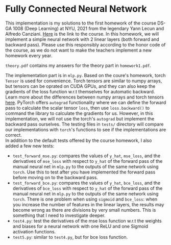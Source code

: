 # Fully Connected Neural Network
This implementation is my solutions to the first homework of the course DS-GA 1008 (Deep Learning) at NYU, 2021 from the legendary Yann Lecun and Alfredo Canziani. [Here](https://atcold.github.io/NYU-DLSP21/) is the link to the course. In this homework, we will implement a simple neural network with 2 linear layers (both forward and backward pass). Please use this responsibly according to the honor code of the course, as we do not want to make the teachers implement a new homework every year.

`theory.pdf` contains my answers for the theory part in `homework1.pdf`.

The implementation part is in `mlp.py`. Based on the coure's homework, torch `Tensor` is used for convenience. Torch tensors are similar to numpy arrays, but tensors can be oprated on CUDA GPUs, and they can also keep the gradients of the loss function w.r.t themselves for automatic backward. Learn more about the differences between numpy arrays and torch tensors [here](https://medium.com/@ashish.iitr2015/comparison-between-pytorch-tensor-and-numpy-array-de41e389c213). PyTorch offers `autograd` functionality where we can define the forward pass to calculate the scalar tensor `loss`, then use `loss.backward()` to command the library to calculate the gradients for us. However, in this implementation, we will not use the torch's `autograd` but implement the backward pass ourselves. The testing files in `tests/` directory will compare our implementations with `torch`'s functions to see if the implementations are correct.  
In addition to the default tests offered by the course homework, I also added a few new tests:
- `test_forward_mse.py`: compares the values of `y_hat`, `mse_loss`, and the derivatives of `mse_loss` with respect to `y_hat` of the forward pass of the manual neural net in `mlp.py` to the outputs of the same network using `torch`. Use this to test after you have implemented the forward pass before moving on to the backward pass.
- `test_forward_bce.py`: compares the values of `y_hat`, `bce_loss`, and the derivatives of `bce_loss` with respect to `y_hat` of the forward pass of the manual neural net in `mlp.py` to the outputs of the same network using `torch`. There is one problem when using `sigmoid` and `bce_loss`: when you increase the number of features in the linear layers, the results may become wrong as there are divisions by very small numbers. This is something that I need to investigate deeper.
- `test4.py`: test the derivatives of the mse loss function w.r.t the weights and biases for a neural network with one ReLU and one Sigmoid activation functions.
- `test5.py`: similar to `test4.py`, but for bce loss function.

